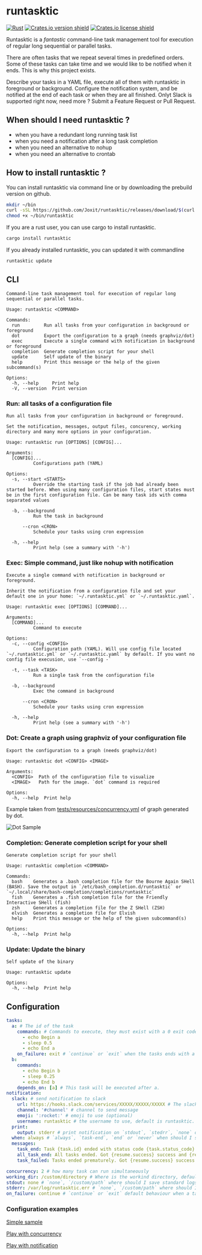 # runtasktic

[![Rust](https://github.com/Joxit/runtasktic/workflows/Rust/badge.svg)](https://github.com/Joxit/runtasktic/actions?query=workflow%3ARust)
[![Crates.io version shield](https://img.shields.io/crates/v/runtasktic.svg)](https://crates.io/crates/runtasktic)
[![Crates.io license shield](https://img.shields.io/crates/l/runtasktic.svg)](https://crates.io/crates/runtasktic)

Runtasktic is a _fantastic_ command-line task management tool for execution of regular long sequential or parallel tasks.

There are often tasks that we repeat several times in predefined orders. Some of these tasks can take time and we would like to be notified when it ends. This is why this project exists.

Describe your tasks in a YAML file, execute all of them with runtasktic in foreground or background. Configure the notification system, and be notified at the end of each task or when they are all finished. Onlyt Slack is supported right now, need more ? Submit a Feature Request or Pull Request.

## When should I need runtasktic ?

- when you have a redundant long running task list
- when you need a notification after a long task completion
- when you need an alternative to nohup
- when you need an alternative to crontab

## How to install runtasktic ?

You can install runtasktic via command line or by downloading the prebuild version on github.

```bash
mkdir ~/bin
curl -sSL https://github.com/Joxit/runtasktic/releases/download/$(curl -sSL https://api.github.com/repos/Joxit/runtasktic/releases/latest | jq -r '.tag_name')/runtasktic-linux-x86_64 > ~/bin/runtasktic
chmod +x ~/bin/runtasktic
```

If you are a rust user, you can use cargo to install runtasktic.

```bash
cargo install runtasktic
```

If you already installed runtasktic, you can updated it with commandline

```bash
runtasktic update
```

## CLI

```
Command-line task management tool for execution of regular long sequential or parallel tasks.

Usage: runtasktic <COMMAND>

Commands:
  run         Run all tasks from your configuration in background or foreground
  dot         Export the configuration to a graph (needs graphviz/dot)
  exec        Execute a single command with notification in background or foreground
  completion  Generate completion script for your shell
  update      Self update of the binary
  help        Print this message or the help of the given subcommand(s)

Options:
  -h, --help     Print help
  -V, --version  Print version
```

### Run: all tasks of a configuration file

```
Run all tasks from your configuration in background or foreground.

Set the notification, messages, output files, concurency, working directory and many more options in your configuration.

Usage: runtasktic run [OPTIONS] [CONFIG]...

Arguments:
  [CONFIG]...
          Configurations path (YAML)

Options:
  -s, --start <STARTS>
          Override the starting task if the job had already been started before. When using many configuration files, start states must be in the first configuration file. Can be many task ids with comma separated values

  -b, --background
          Run the task in background

      --cron <CRON>
          Schedule your tasks using cron expression

  -h, --help
          Print help (see a summary with '-h')
```

### Exec: Simple command, just like nohup with notification

```
Execute a single command with notification in background or foreground.

Inherit the notification from a configuration file and set your default one in your home: `~/.runtasktic.yml` or `~/.runtasktic.yaml`.

Usage: runtasktic exec [OPTIONS] [COMMAND]...

Arguments:
  [COMMAND]...
          Command to execute

Options:
  -c, --config <CONFIG>
          Configuration path (YAML). Will use config file located `~/.runtasktic.yml` or `~/.runtasktic.yaml` by default. If you want no config file execusion, use `--config -`

  -t, --task <TASK>
          Run a single task from the configuration file

  -b, --background
          Exec the command in background

      --cron <CRON>
          Schedule your tasks using cron expression

  -h, --help
          Print help (see a summary with '-h')
```

### Dot: Create a graph using graphviz of your configuration file

```
Export the configuration to a graph (needs graphviz/dot)

Usage: runtasktic dot <CONFIG> <IMAGE>

Arguments:
  <CONFIG>  Path of the configuration file to visualize
  <IMAGE>   Path for the image. `dot` command is required

Options:
  -h, --help  Print help
```

Example taken from [tests/resources/concurrency.yml](https://github.com/Joxit/runtasktic/blob/main/tests/resources/concurrency.yml) of graph generated by dot.

![Dot Sample](./dot-sample.png)

### Completion: Generate completion script for your shell

```
Generate completion script for your shell

Usage: runtasktic completion <COMMAND>

Commands:
  bash    Generates a .bash completion file for the Bourne Again SHell (BASH). Save the output in `/etc/bash_completion.d/runtasktic` or `~/.local/share/bash-completion/completions/runtasktic`
  fish    Generates a .fish completion file for the Friendly Interactive SHell (fish)
  zsh     Generates a completion file for the Z SHell (ZSH)
  elvish  Generates a completion file for Elvish
  help    Print this message or the help of the given subcommand(s)

Options:
  -h, --help  Print help
```

### Update: Update the binary

```
Self update of the binary

Usage: runtasktic update

Options:
  -h, --help  Print help
```

## Configuration

```yaml
tasks:
  a: # The id of the task
    commands: # Commands to execute, they must exist with a 0 exit code
      - echo Begin a
      - sleep 0.5
      - echo End a
    on_failure: exit # `continue` or `exit` when the tasks ends with a non 0 exit code
  b:
    commands:
      - echo Begin b
      - sleep 0.25
      - echo End b
    depends_on: [a] # This task will be executed after a.
notification:
  slack: # send notification to slack
    url: https://hooks.slack.com/services/XXXXX/XXXXX/XXXXX # The slack server url
    channel: '#channel' # channel to send message
    emoji: ':rocket:' # emoji to use (optional)
    username: runtasktic # the username to use, default is runtasktic.
  print:
    output: stderr # print notification on `stdout`, `stedrr`, `none` or `/custom/path`
  when: always # `always`, `task-end`, `end` or `never` when should I send notification
  messages:
    task_end: Task {task.id} ended with status code {task.status_code} # Availables templates are {task.id}, {task.short_cmd}, {task.full_cmd}, {task.status_code}, {hostname}, {env.*} for environment variables
    all_task_end: All tasks ended. Got {resume.success} success and {resume.failures} failure. # Availables templates are {resulme.success}, {resume.failures}, {hostname}, {env.*} for environment variables
    task_failed: Tasks ended prematurely. Got {resume.success} success and {resume.failures} failure. Contains one critical failure. # Availables templates are {resulme.success}, {resume.failures}, {hostname}, {env.*} for environment variables. Triggered when `on_failure: exit` is used.

concurrency: 2 # how many task can run simultaneously
working_dir: /custom/directory # Where is the workind directory, default is where your are using runtasktic
stdout: none # `none`, `/custom/path` where should I save standard logs
stderr: /var/log/runtasktic.err # `none`, `/custom/path` where should I save error logs
on_failure: continue # `continue` or `exit` default behaviour when a task fail, default is `continue`
```

### Configuration examples

[Simple sample](https://github.com/Joxit/task-scheduler/blob/master/tests/resources/sample.yml)

[Play with concurrency](https://github.com/Joxit/task-scheduler/blob/master/tests/resources/concurrency.yml)

[Play with notification](https://github.com/Joxit/task-scheduler/blob/master/tests/resources/notification.yml)
